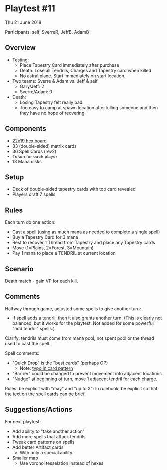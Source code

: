 # Playtest #11

Thu 21 June 2018

Participants: self, SverreR, JeffB, AdamB

## Overview

* Testing:
	* Place Tapestry Card immediately after purchase
	* Death: Lose all Tendrils, Charges and Tapestry card when killed
	* No astral plane. Start immediately on start location.
* Two teams: Sverre & Adam vs. Jeff & self
	* Gary/Jeff: 2
	* Sverre/Adam: 0
* Death:
	* Losing Tapestry felt really bad.
	* Too easy to camp at spawn location after killing someone and then they have no hope of reovering.

## Components

* [22x19 hex board](../img/playtest_5_map.jpg)
* 33 (double-sided) matrix cards
* 36 Spell Cards (rev2)
* Token for each player
* 13 Mana disks

## Setup

* Deck of double-sided tapestry cards with top card revealed
* Players draft 7 spells

## Rules

Each turn do one action:

* Cast a spell (using as much mana as needed to complete a single spell)
* Buy a Tapestry Card for 3 mana
* Rest to recover 1 Thread from Tapestry and place any Tapestry cards
* Move (1=Plains, 2=Forest, 3=Mountain)
* Pay 1 mana to place a TENDRIL at current location

## Scenario

Death match - gain VP for each kill.

## Comments

Halfway through game, adjusted some spells to give another turn:

* If spell adds a tendril, then it also grants another turn. (This is clearly not balanced, but it works for the playtest. Not added for some powerful "add tendril" spells.)

Clarify: tendrils must come from mana pool, not spent pool or the thread used to cast the spell.

Spell comments:

* "Quick Drop" is the "best cards" (perhaps OP)
   * Note: [typo in card pattern](https://github.com/garykac/woven/commit/c0d3d28c9c9f629328521caf533ce28b65b1ac97)
* "Barrier" could be changed to prevent movement into adjacent locations
* "Nudge" at beginning of turn, move 1 adjacent tendril for each charge.

Rules: be explicit with "may" and "up to X": In rulebook, be explicit so that the text on the spell cards can be brief.

## Suggestions/Actions

For next playtest:

* Add ability to "take another action"
* Add more spells that attack tendrils
* Tweak card patterns on spells
* Add better Artifact cards
	* With only a special ability
* Smaller map
	* Use voronoi tesselation instead of hexes
